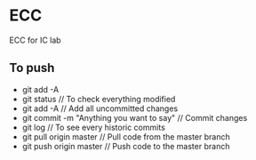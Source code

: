 # ECC
ECC for IC lab

## To push
- git add -A
- git status // To check everything modified
- git add -A // Add all uncommitted changes
- git commit -m "Anything you want to say" // Commit changes
- git log // To see every historic commits
- git pull origin master // Pull code from the master branch
- git push origin master // Push code to the master branch